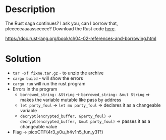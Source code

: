 # Description
The Rust saga continues? I ask you, can I borrow that, pleeeeeaaaasseeeee? Download the Rust code [here](https://challenge-files.picoctf.net/c_verbal_sleep/babfbee79718a6363826ba86300173ffde6d81577e9dd07d4130c53a7eecf6c3/fixme2.tar.gz).

https://doc.rust-lang.org/book/ch04-02-references-and-borrowing.html
# Solution
- `tar -xf fixme.tar.gz` - to unzip the archive
- `cargo build` - will show the errors
- `cargo run` will run the rust program
- Errors in the program
	- `borrowed_string: &String` -> `borrowed_string: &mut String` => makes the variable mutable like pass by address
	- `let party_foul` -> `let mu party_foul` => declares it as a changeable variable
	- `decrypt(encrypted_buffer, &party_foul)` -> `decrypt(encrypted_buffer, &mut party_foul)` => passes it as a changeable value
- Flag -> picoCTF{4r3_y0u_h4v1n5_fun_y31?}